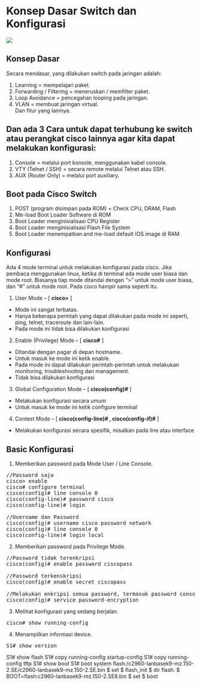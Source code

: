 # Konsep Dasar Switch dan Konfigurasi
<img src="https://drive.google.com/uc?export=view&id=14dxmpJUBNqymVqcHzJtCGs82FfjB1_Nn">

## Konsep Dasar
Secara mendasar, yang dilakukan switch pada jaringan adalah:<br>
1. Learning = mempelajari paket.<br>
2. Forwarding / Filtering = meneruskan / memfilter paket.</br>
3. Loop Avoidance = pencegahan looping pada jaringan.</br>
4. VLAN = membuat jaringan virtual.</br>
Dan fitur yang lainnya.

## Dan ada 3 Cara untuk dapat terhubung ke switch atau perangkat cisco lainnya agar kita dapat melakukan konfigurasi:
1. Console = melalui port konsole, menggunakan kabel console.<br>
2. VTY (Telnet / SSH) = secara remote melalui Telnet atau SSH.<br>
3. AUX (Router Only) = melalui port auxiliary.<br>

## Boot pada Cisco Switch
1. POST (program disimpan pada ROM) = Check CPU, DRAM, Flash<br>
2. Me-load Boot Loader Software di ROM<br>
3. Boot Loader menginisialisasi CPU Register<br>
4. Boot Loader menginisialisasi Flash File System<br>
5. Boot Loader menempatkan and me-load default IOS image di RAM<br>

## Konfigurasi
Ada 4 mode terminal untuk melakukan konfigurasi pada cisco. Jika pembaca menggunakan linux, ketika di terminal ada mode user biasa dan mode root. Biasanya tiap mode ditandai dengan “>” untuk mode user biasa, dan “#” untuk mode root. Pada cisco hampir sama seperti itu.<br>
1. User Mode – [ <b>cisco></b> ]<br>
- Mode ini sangat terbatas.<br>
- Hanya beberapa perintah yang dapat dilakukan pada mode ini seperti, ping, telnet, traceroute dan lain-lain.<br>
- Pada mode ini tidak bisa dilakukan konfigurasi<br>
2. Enable (Privilege) Mode – [ <b>cisco#</b> ]<br>
- Ditandai dengan pagar di depan hostname.<br>
- Untuk masuk ke mode ini ketik enable.<br>
- Pada mode ini dapat dilakukan perintah-perintah untuk melakukan monitoring, troubleshooting dan management.<br>
- Tidak bisa dilakukan konfigurasi<br>
3. Global Configuration Mode – [ <b>cisco(config)#</b> ]<br>
- Melakukan konfigurasi secara umum<br>
- Untuk masuk ke mode ini ketik configure terminal<br>
4. Context Mode – [ <b>cisco(config-line)# , cisco(config-if)#</b> ]<br>
- Melakukan konfigurasi secara spesifik, misalkan pada line atau interface<br>

## Basic Konfigurasi
1. Memberikan password pada Mode User / Line Console. <br>
<pre>
//Password saja
cisco> enable
cisco# configure terminal
cisco(config)# line console 0
cisco(config-line)# password cisco
cisco(config-line)# login

//Username dan Password
cisco(config)# username cisco password network
cisco(config)# line console 0
cisco(config-line)# login local
</pre>

2. Memberikan password pada Privilege Mode.<br>
<pre>
//Password tidak terenkripsi
cisco(config)# enable password ciscopass

//Password terkenskripsi
cisco(config)# enable secret ciscopass

//Melakukan enkripsi semua password, termasuk password console. 
cisco(config)# service password-encryption
</pre>

3. Melihat konfigurasi yang sedang berjalan.<br>
<pre>
cisco# show running-config
</pre>

4. Menampilkan informasi device.
<pre>
S1# show version 
</pre

5. Menampilkan informasi konten yang ada di memori flash.
<pre>
S1# show flash
</pre

6. Melakukan backup konfigurasi yang sedang berjalan ke startup.
<pre>
S1# copy running-config startup-config 
</pre

7. Melakukan backup konfigurasi yang sedang berjalan ke TFTP Server.
<pre>
S1# copy running-config tftp
</pre

8. Set Boot System.
<pre>
S1# show boot
S1# boot system flash:/c2960-lanbasek9-mz.150-2.SE/c2960-lanbasek9-mz.150-2.SE.bin
</pre

9. Melakukan recovery ketik terjadi crash pada sistem.
<pre>
$ set
$ flash_init
$ dir flash:
$ BOOT=flash:c2960-lanbasek9-mz.150-2.SE8.bin
$ set
$ boot
</pre


